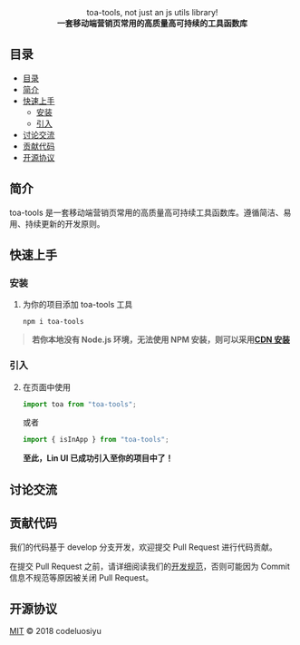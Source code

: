 <div align="center">
    <span>toa-tools, not just an js utils library!</span><br/>
    <strong>一套移动端营销页常用的高质量高可持续的工具函数库</strong>
</div>

## 目录

- [目录](#目录)
- [简介](#简介)
- [快速上手](#快速上手)
  - [安装](#安装)
  - [引入](#引入)
- [讨论交流](#讨论交流)
- [贡献代码](#贡献代码)
- [开源协议](#开源协议)

## 简介

toa-tools 是一套移动端营销页常用的高质量高可持续工具函数库。遵循简洁、易用、持续更新的开发原则。

## 快速上手

### 安装

1. 为你的项目添加 toa-tools 工具

   ```
   npm i toa-tools
   ```

> **若你本地没有 Node.js 环境，无法使用 NPM 安装，则可以采用[CDN 安装](https://github.com/codeluosiyu/toa-tools/build/index.js)**

### 引入

2. 在页面中使用
   ```js
   import toa from "toa-tools";
   ```
   或者
   ```js
   import { isInApp } from "toa-tools";
   ```
   **至此，Lin UI 已成功引入至你的项目中了！**

## 讨论交流

## 贡献代码

我们的代码基于 develop 分支开发，欢迎提交 Pull Request 进行代码贡献。

在提交 Pull Request 之前，请详细阅读我们的[开发规范](https://github.com/codeluosiyu/toa-tools/wiki)，否则可能因为 Commit 信息不规范等原因被关闭 Pull Request。

## 开源协议

[MIT](LICENSE) © 2018 codeluosiyu

